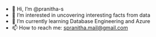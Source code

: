 - 👋 Hi, I’m @pranitha-s
- 👀 I’m interested in uncovering interesting facts from data
- 🌱 I’m currently learning Database Engineering and Azure
- 📫 How to reach me: spranitha.mail@gmail.com

<!---
pranitha-s/pranitha-s is a ✨ special ✨ repository because its `README.md` (this file) appears on your GitHub profile.
You can click the Preview link to take a look at your changes.
--->
